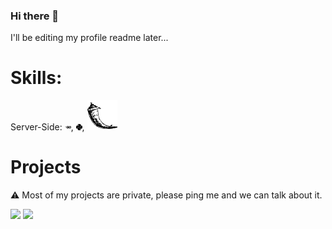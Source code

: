 ### Hi there 👋
I'll be editing my profile readme later...

# Skills:

<style>
.icon {
  height: 10px;
  width: auto;
  }
</style>

Server-Side: <img src="go.svg" class="icon"/>, <img src="python.svg" height="10px"/>, <img src="flask.svg"/>

# Projects
:warning: Most of my projects are private, please ping me and we can talk about it.

<img src="https://img.shields.io/github/commit-activity/m/johnlins/JohnLins"/>
<img src="https://img.shields.io/aur/last-modified/JohnLins"/>

<!--
**JohnLins/JohnLins** is a ✨ _special_ ✨ repository because its `README.md` (this file) appears on your GitHub profile.

Here are some ideas to get you started:

- 🔭 I’m currently working on ...
- 🌱 I’m currently learning ...
- 👯 I’m looking to collaborate on ...
- 🤔 I’m looking for help with ...
- 💬 Ask me about ...
- 📫 How to reach me: ...
- 😄 Pronouns: ...
- ⚡ Fun fact: ...
-->
